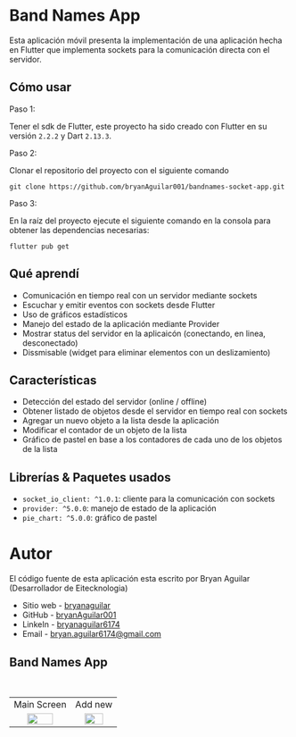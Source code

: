 # Band Names App

Esta aplicación móvil presenta la implementación de una aplicación hecha en Flutter que implementa sockets para la comunicación directa con el servidor.

## Cómo usar

Paso 1:

Tener el sdk de Flutter, este proyecto ha sido creado con Flutter en su versión `2.2.2` y Dart `2.13.3`.

Paso 2:

Clonar el repositorio del proyecto con el siguiente comando

```
git clone https://github.com/bryanAguilar001/bandnames-socket-app.git
```

Paso 3:

En la raíz del proyecto ejecute el siguiente comando en la consola para obtener las dependencias necesarias:

```
flutter pub get
```

## Qué aprendí

- Comunicación en tiempo real con un servidor mediante sockets
- Escuchar y emitir eventos con sockets desde Flutter
- Uso de gráficos estadísticos
- Manejo del estado de la aplicación mediante Provider
- Mostrar status del servidor en la aplicaicón (conectando, en linea, desconectado)
- Dissmisable (widget para eliminar elementos con un deslizamiento)

## Características

- Detección del estado del servidor (online / offline)
- Obtener listado de objetos desde el servidor en tiempo real con sockets
- Agregar un nuevo objeto a la lista desde la aplicación
- Modificar el contador de un objeto de la lista
- Gráfico de pastel en base a los contadores de cada uno de los objetos de la lista

## Librerías & Paquetes usados

* `socket_io_client: ^1.0.1`: cliente para la comunicación con sockets
* `provider: ^5.0.0`: manejo de estado de la aplicación
* `pie_chart: ^5.0.0`: gráfico de pastel

# Autor

El código fuente de esta aplicación esta escrito por Bryan Aguilar (Desarrollador de Eitecknologia)

- Sitio web - [bryanaguilar](https://bryanaguilar.gatsbyjs.io/)
- GitHub - [bryanAguilar001](https://github.com/bryanAguilar001)
- LinkeIn - [bryanaguilar6174](https://www.linkedin.com/in/bryanaguilar6174)
- Email - [bryan.aguilar6174@gmail.com](mailto:bryan.aguilar6174@gmail.com)

## Band Names App

<br>
<table>
  <tr>
    <td>Main Screen</td>
    <td>Add new</td>
  </tr>
  <tr>
    <td align="center" valign="center"><img src="https://github.com/bryanAguilar001/bandnames-socket-app/blob/main/media/add.png?raw=true" width="70%"></td>
    <td align="center" valign="center"><img src="https://github.com/bryanAguilar001/bandnames-socket-app/blob/main/media/home.png?raw=true" width="70%"></td>
  </tr>
 </table>
<br>
